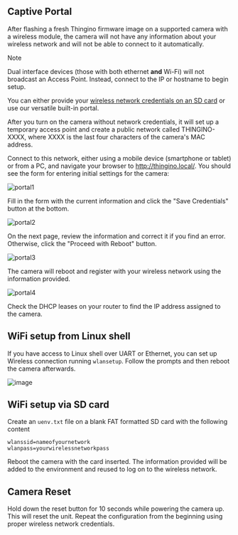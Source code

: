 ## Captive Portal

After flashing a fresh Thingino firmware image on a supported camera with a wireless module, the camera will not have any information about your wireless network and will not be able to connect to it automatically.

> [!NOTE]
> Dual interface devices (those with both ethernet __and__ Wi-Fi) will not broadcast an Access Point.  Instead, connect to the IP or hostname to begin setup.

You can either provide your [wireless network credentials on an SD card](https://github.com/themactep/thingino-firmware/wiki/Configuring-Wi%E2%80%90Fi-Access#wifi-setup-via-sd-card) or use our versatile built-in portal.

After you turn on the camera without network credentials, it will set up a temporary access point and create a public network called THINGINO-XXXX, where XXXX is the last four characters of the camera's MAC address.

Connect to this network, either using a mobile device (smartphone or tablet) or from a PC, and navigate your browser to http://thingino.local/. You should see the form for entering initial settings for the camera:

![portal1](https://github.com/user-attachments/assets/d0bcd753-c2e5-4694-8db8-bc086dfdc672)

Fill in the form with the current information and click the "Save Credentials" button at the bottom.

![portal2](https://github.com/user-attachments/assets/8ac87448-702e-4eb1-9ecc-08d62179bfa4)

On the next page, review the information and correct it if you find an error. Otherwise, click the "Proceed with Reboot" button.

![portal3](https://github.com/user-attachments/assets/15d0b12a-679d-45d2-a7d3-c71db9a159ab)

The camera will reboot and register with your wireless network using the information provided.

![portal4](https://github.com/user-attachments/assets/70dbeca8-f2e3-4c55-af06-d82148c61adf)

Check the DHCP leases on your router to find the IP address assigned to the camera.


## WiFi setup from Linux shell

If you have access to Linux shell over UART or Ethernet, you can set up Wireless connection running `wlansetup`.
Follow the prompts and then reboot the camera afterwards.
 
![image](https://github.com/user-attachments/assets/6417820a-214f-4cec-bed4-1da9bf6af6b1)


## WiFi setup via SD card

Create an `uenv.txt` file on a blank FAT formatted SD card with the following content

```
wlanssid=nameofyournetwork
wlanpass=yourwirelessnetworkpass
```

Reboot the camera with the card inserted. The information provided will be added to the environment and reused to log on to the wireless network.


## Camera Reset

Hold down the reset button for 10 seconds while powering the camera up. This will reset the unit.
Repeat the configuration from the beginning using proper wireless network credentials.